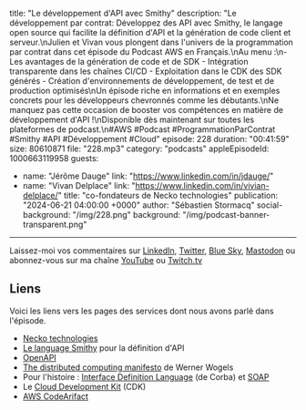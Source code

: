 title: "Le développement d'API avec Smithy"
description: "Le développement par contrat: Développez des API avec Smithy, le langage open source qui facilite la définition d'API et la génération de code client et serveur.\nJulien et Vivan vous plongent dans l'univers de la programmation par contrat dans cet épisode du Podcast AWS en Français.\nAu menu :\n- Les avantages de la génération de code et de SDK - Intégration transparente dans les chaînes CI/CD - Exploitation dans le CDK des SDK générés - Création d'environnements de développement, de test et de production optimisés\nUn épisode riche en informations et en exemples concrets pour les développeurs chevronnés comme les débutants.\nNe manquez pas cette occasion de booster vos compétences en matière de développement d'API !\nDisponible dès maintenant sur toutes les plateformes de podcast.\n#AWS #Podcast #ProgrammationParContrat #Smithy #API #Développement #Cloud"
episode: 228
duration: "00:41:59"
size: 80610871
file: "228.mp3"
category: "podcasts"
appleEpisodeId: 1000663119958
guests:
  - name: "Jérôme Dauge"
    link: "https://www.linkedin.com/in/jdauge/"
  - name: "Vivan Delplace"
    link: "https://www.linkedin.com/in/vivian-delplace/"
    title: "co-fondateurs de Necko technologies"
publication: "2024-06-21 04:00:00 +0000"
author: "Sébastien Stormacq"
social-background: "/img/228.png"
background: "/img/podcast-banner-transparent.png"
---

Laissez-moi vos commentaires sur [LinkedIn](https://www.linkedin.com/in/sebastienstormacq/), [Twitter](https://twitter.com/sebsto), [Blue Sky](https://bsky.app/profile/sebsto.bsky.social), [Mastodon](https://awscommunity.social/@sebsto) ou abonnez-vous sur ma chaîne [YouTube](https://www.youtube.com/sebsto) ou [Twitch.tv](https://www.twitch.tv/sebAWS)

## Liens

Voici les liens vers les pages des services dont nous avons parlé dans l'épisode.

- [Necko technologies](https://www.necko.tech/homepage)
- [Le language Smithy](https://smithy.io/2.0/quickstart.html) pour la définition d'API
- [OpenAPI](https://www.openapis.org/)
- [The distributed computing manifesto](https://www.allthingsdistributed.com/2022/11/amazon-1998-distributed-computing-manifesto.html) de Werner Wogels
- Pour l'histoire : [Interface Definition Language](https://fr.wikipedia.org/wiki/Common_Object_Request_Broker_Architecture) (de Corba) et [SOAP](https://fr.wikipedia.org/wiki/SOAP)
- Le [Cloud Development Kit](https://github.com/aws/aws-cdk) (CDK)
- [AWS CodeArifact]()